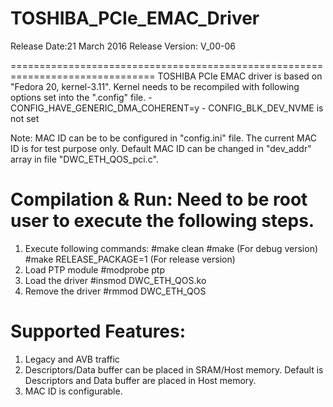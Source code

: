 # TOSHIBA_PCIe_EMAC_Driver
Release Date:21 March 2016
Release Version: V_00-06


===============================================================================
TOSHIBA PCIe EMAC driver is based on "Fedora 20, kernel-3.11". Kernel needs to
be recompiled with following options set into the ".config" file.
	- CONFIG_HAVE_GENERIC_DMA_COHERENT=y
	- CONFIG_BLK_DEV_NVME is not set

Note:
	MAC ID can be to be configured in "config.ini" file. The current MAC ID is
	for test purpose only. Default MAC ID can be changed in "dev_addr" array
    in file "DWC_ETH_QOS_pci.c".

Compilation & Run: Need to be root user to execute the following steps.
===============================================================================
1.  Execute following commands:
    #make clean
    #make						(For debug version)
    #make RELEASE_PACKAGE=1 	(For release version)
2.	Load PTP module
	#modprobe ptp
3.  Load the driver
	#insmod DWC_ETH_QOS.ko
4.  Remove the driver
	#rmmod DWC_ETH_QOS


Supported Features:
===============================================================================
1. Legacy and AVB traffic
2. Descriptors/Data buffer can be placed in SRAM/Host memory. Default is
   Descriptors and Data buffer are placed in Host memory.
3. MAC ID is configurable.

